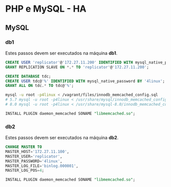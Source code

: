 # PHP e MySQL - HA

## MySQL

### db1

Estes passos devem ser executados na máquina **db1**.

```sql
CREATE USER 'replicator'@'172.27.11.200' IDENTIFIED WITH mysql_native_password BY '4linux';
GRANT REPLICATION SLAVE ON *.* TO 'replicator'@'172.27.11.200';

CREATE DATABASE tdc;
CREATE USER tdc@'%' IDENTIFIED WITH mysql_native_password BY '4linux';
GRANT ALL ON tdc.* TO tdc@'%';
```

```bash
mysql -u root -p4linux < /vagrant/files/innodb_memcached_config.sql
# 5.7 mysql -u root -p4linux < /usr/share/mysql/innodb_memcached_config.sql
# 8.0 mysql -u root -p4linux < /usr/share/mysql-8.0/innodb_memcached_config.sql
```

```sql
INSTALL PLUGIN daemon_memcached SONAME "libmemcached.so";
```

### db2

Estes passos devem ser executados na máquina **db2**.

```sql
CHANGE MASTER TO
MASTER_HOST='172.27.11.100',
MASTER_USER='replicator',
MASTER_PASSWORD='4linux',
MASTER_LOG_FILE='binlog.000001',
MASTER_LOG_POS=4;

INSTALL PLUGIN daemon_memcached SONAME "libmemcached.so";
```
